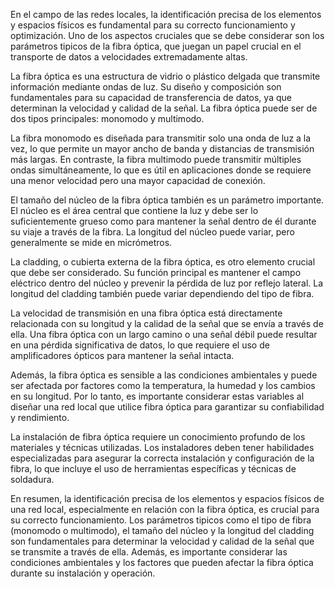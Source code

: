 En el campo de las redes locales, la identificación precisa de los elementos y espacios físicos es fundamental para su correcto funcionamiento y optimización. Uno de los aspectos cruciales que se debe considerar son los parámetros tipicos de la fibra óptica, que juegan un papel crucial en el transporte de datos a velocidades extremadamente altas.

La fibra óptica es una estructura de vidrio o plástico delgada que transmite información mediante ondas de luz. Su diseño y composición son fundamentales para su capacidad de transferencia de datos, ya que determinan la velocidad y calidad de la señal. La fibra óptica puede ser de dos tipos principales: monomodo y multimodo.

La fibra monomodo es diseñada para transmitir solo una onda de luz a la vez, lo que permite un mayor ancho de banda y distancias de transmisión más largas. En contraste, la fibra multimodo puede transmitir múltiples ondas simultáneamente, lo que es útil en aplicaciones donde se requiere una menor velocidad pero una mayor capacidad de conexión.

El tamaño del núcleo de la fibra óptica también es un parámetro importante. El núcleo es el área central que contiene la luz y debe ser lo suficientemente grueso como para mantener la señal dentro de él durante su viaje a través de la fibra. La longitud del núcleo puede variar, pero generalmente se mide en micrómetros.

La cladding, o cubierta externa de la fibra óptica, es otro elemento crucial que debe ser considerado. Su función principal es mantener el campo eléctrico dentro del núcleo y prevenir la pérdida de luz por reflejo lateral. La longitud del cladding también puede variar dependiendo del tipo de fibra.

La velocidad de transmisión en una fibra óptica está directamente relacionada con su longitud y la calidad de la señal que se envía a través de ella. Una fibra óptica con un largo camino o una señal débil puede resultar en una pérdida significativa de datos, lo que requiere el uso de amplificadores ópticos para mantener la señal intacta.

Además, la fibra óptica es sensible a las condiciones ambientales y puede ser afectada por factores como la temperatura, la humedad y los cambios en su longitud. Por lo tanto, es importante considerar estas variables al diseñar una red local que utilice fibra óptica para garantizar su confiabilidad y rendimiento.

La instalación de fibra óptica requiere un conocimiento profundo de los materiales y técnicas utilizadas. Los instaladores deben tener habilidades especializadas para asegurar la correcta instalación y configuración de la fibra, lo que incluye el uso de herramientas específicas y técnicas de soldadura.

En resumen, la identificación precisa de los elementos y espacios físicos de una red local, especialmente en relación con la fibra óptica, es crucial para su correcto funcionamiento. Los parámetros tipicos como el tipo de fibra (monomodo o multimodo), el tamaño del núcleo y la longitud del cladding son fundamentales para determinar la velocidad y calidad de la señal que se transmite a través de ella. Además, es importante considerar las condiciones ambientales y los factores que pueden afectar la fibra óptica durante su instalación y operación.
